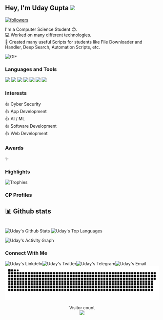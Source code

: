 ## Hey, I'm Uday Gupta <img src="https://media.giphy.com/media/hvRJCLFzcasrR4ia7z/giphy.gif" width="25px">

<!-- ![visitor badge](https://visitor-badge.glitch.me/badge?page_id=uday95577.visitor-badge) -->
<a href="https://github.com/uday95577"><img alt="followers" title="Follow me on Github" src="https://img.shields.io/github/followers/Saksham27arya?color=236ad3&labelColor=1155ba&style=for-the-badge&logo=github&label=Follow" height="20px"/></a>  
    
I'm a Computer Science Student 😊.  
💻 Worked on many different technologies.  
📜 Created many useful Scripts for students like File Downloader and Handler, Deep Search, Automation Scripts, etc.  

<img alt="GIF" src="img.gif?raw=true" width="500"/>  

### Languages and Tools  

<code><img height="30" src="https://img.icons8.com/color/48/000000/c-plus-plus-logo.png"/></code>
<code><img height="30" src="https://img.icons8.com/color/48/000000/python.png"/></code>
<code><img height="30" src="https://img.icons8.com/color/48/000000/c-programming.png"/></code>
<code><img height="30" src="https://img.icons8.com/color/48/000000/kotlin.png"/></code> 
<code><img height="30" src="https://img.icons8.com/color/48/000000/java-coffee-cup-logo.png"/></code>
<code><img height="30" src="https://img.icons8.com/fluent/48/000000/android-os.png"/></code>
<code><img height="30" src="https://img.icons8.com/fluent/48/000000/github.png"/></code>

### Interests
👍 Cyber Security                            
👍 App Development  
👍 AI / ML  
👍 Software Development  
👍 Web Development


### Awards 
✨ 

### **Highlights**

![Trophies](https://github-profile-trophy.vercel.app/?username=uday95577&theme=dracula&column=7&margin-w=15&margin-h=15)

### CP Profiles
  
 
 

## 📊 Github stats

<!-- <details>  -->
<!--   <summary>💻 GitHub Profile Stats</summary> -->
  <br/>
    <a><img alt="Uday's Github Stats" src="https://denvercoder1-github-readme-stats.vercel.app/api?username=uday95577&show_icons=true&count_private=true&theme=react&hide_border=true&bg_color=1F222E&title_color=F85D7F&icon_color=F8D866" /></a>
  <a><img alt="Uday's Top Languages" src="https://denvercoder1-github-readme-stats.vercel.app/api/top-langs/?username=uday95577&langs_count=8&layout=compact&theme=react&hide_border=true&bg_color=1F222E&title_color=F85D7F&icon_color=F8D866" /></a>
  <br/>
<!--   <b>Note:</b> Top languages is only a metric of the languages my public code consists of and doesn't reflect experience or skill level. -->
<!-- </details> -->

<a><img alt="Uday's Activity Graph" src="https://activity-graph.herokuapp.com/graph?username=uday95577&bg_color=1F222E&color=F8D866&line=F85D7F&point=FFFFFF&hide_border=true" /></a>  

### Connect With Me
<a href="https://www.linkedin.com/in/" target="_blank">
  <img align="left" alt="Uday's LinkdeIn" src="https://img.shields.io/badge/LinkedIn-0077B5?style=for-the-badge&logo=linkedin&logoColor=white" />
</a>
<a href="https://twitter.com/Udaygupta95577" target="_blank">
  <img align="left" alt="Uday's Twitter" src="https://img.shields.io/badge/Twitter-1DA1F2?style=for-the-badge&logo=twitter&logoColor=white" />
</a>
<a href="https://t.me/" target="_blank">
  <img align="left" alt="Uday's Telegram" src="https://img.shields.io/badge/Telegram-2CA5E0?style=for-the-badge&logo=telegram&logoColor=white" />
</a>
<a href="guptauday627@gmail.com" target="_blank">
  <img align="left" alt="Uday's Email" src="https://img.shields.io/badge/Gmail-D14836?style=for-the-badge&logo=gmail&logoColor=white" />
</a>
<a href=#><img src="https://github.com/rahulsingh7105/rahulsingh7105/blob/main/contributions.svg"></a>

<p align="center"> 
  Visitor count<br>
  <img src="https://profile-counter.glitch.me/rahulsingh7105/count.svg" />
</p>
